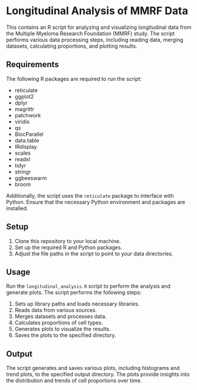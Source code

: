 
# Longitudinal Analysis of MMRF Data

This contains an R script for analyzing and visualizing longitudinal data from the Multiple Myeloma Research Foundation (MMRF) study. The script performs various data processing steps, including reading data, merging datasets, calculating proportions, and plotting results.

## Requirements

The following R packages are required to run the script:

- reticulate
- ggplot2
- dplyr
- magrittr
- patchwork
- viridis
- qs
- BiocParallel
- data.table
- IRdisplay
- scales
- readxl
- tidyr
- stringr
- ggbeeswarm
- broom

Additionally, the script uses the `reticulate` package to interface with Python. Ensure that the necessary Python environment and packages are installed.

## Setup

1. Clone this repository to your local machine.
2. Set up the required R and Python packages.
3. Adjust the file paths in the script to point to your data directories.

## Usage

Run the `longitudinal_analysis.R` script to perform the analysis and generate plots. The script performs the following steps:

1. Sets up library paths and loads necessary libraries.
2. Reads data from various sources.
3. Merges datasets and processes data.
4. Calculates proportions of cell types.
5. Generates plots to visualize the results.
6. Saves the plots to the specified directory.

## Output

The script generates and saves various plots, including histograms and trend plots, to the specified output directory. The plots provide insights into the distribution and trends of cell proportions over time.

